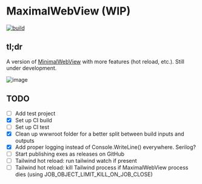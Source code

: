 # MaximalWebView (WIP)

[![build](https://github.com/rgwood/MaximalWebView/actions/workflows/build.yml/badge.svg)](https://github.com/rgwood/MaximalWebView/actions/workflows/build.yml)

## tl;dr

A version of [MinimalWebView](https://github.com/rgwood/MinimalWebView) with more features (hot reload, etc.). Still under development.

![image](https://user-images.githubusercontent.com/26268125/139739579-cd82ad02-2775-4d98-bec7-56575658f400.png)

## TODO

- [ ] Add test project
- [x] Set up CI build
- [ ] Set up CI test
- [x] Clean up wwwroot folder for a better split between build inputs and outputs
- [x] Add proper logging instead of Console.WriteLine() everywhere. Serilog?
- [ ] Start publishing exes as releases on GitHub
- [ ] Tailwind hot reload: run tailwind watch if present
- [ ] Tailwind hot reload: kill Tailwind process if MaximalWebView process dies (using JOB_OBJECT_LIMIT_KILL_ON_JOB_CLOSE)
